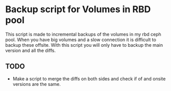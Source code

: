 # Backup script for Volumes in RBD pool

This script is made to incremental backups of the volumes in my rbd ceph pool.
When you have big volumes and a slow connection it is difficult to backup these offsite.
With this script you will only have to backup the main version and all the diffs.


## TODO

- Make a script to merge the diffs on both sides and check if of and onsite versions are the same.

